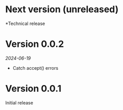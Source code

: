 # Next version (unreleased)

*Technical release 

# Version 0.0.2
_2024-06-19_

* Catch accept() errors

# Version 0.0.1

Initial release
